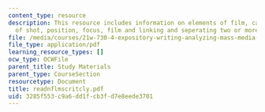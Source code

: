 ```yaml
---
content_type: resource
description: This resource includes information on elements of film, camera, angle
  of shot, position, focus, film and linking and seperating two or more shots.
file: /media/courses/21w-730-4-expository-writing-analyzing-mass-media-spring-2001/3285f553c9a6dd1fcb3fd7e8eede3701_readnflmscritcly.pdf
file_type: application/pdf
learning_resource_types: []
ocw_type: OCWFile
parent_title: Study Materials
parent_type: CourseSection
resourcetype: Document
title: readnflmscritcly.pdf
uid: 3285f553-c9a6-dd1f-cb3f-d7e8eede3701
---
```

